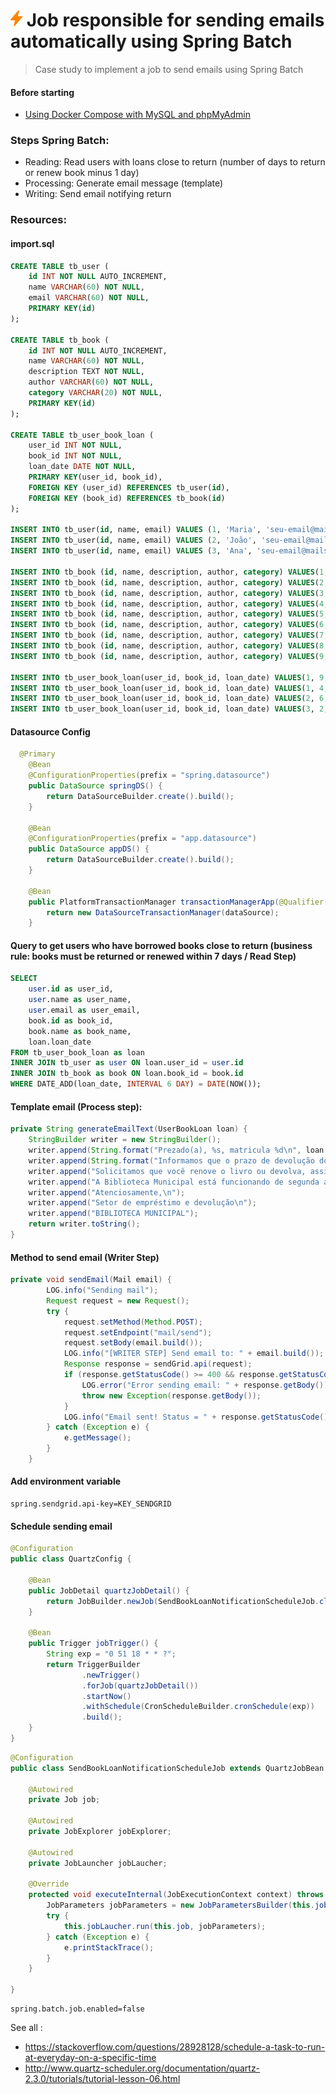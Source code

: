 # ![DevSuperior logo](https://raw.githubusercontent.com/devsuperior/bds-assets/main/ds/devsuperior-logo-small.png) Job responsible for sending emails automatically using Spring Batch
>  Case study to implement a job to send emails using Spring Batch

#### Before starting

- [Using Docker Compose with MySQL and phpMyAdmin](https://github.com/devsuperior/docker-compose-mysql)

### Steps Spring Batch:

- Reading: Read users with loans close to return (number of days to return or renew book minus 1 day)
- Processing: Generate email message (template)
- Writing: Send email notifying return

### Resources:

#### import.sql

```sql
CREATE TABLE tb_user (
	id INT NOT NULL AUTO_INCREMENT,
	name VARCHAR(60) NOT NULL,
	email VARCHAR(60) NOT NULL,
	PRIMARY KEY(id)
);

CREATE TABLE tb_book (
	id INT NOT NULL AUTO_INCREMENT,
	name VARCHAR(60) NOT NULL,
	description TEXT NOT NULL,
	author VARCHAR(60) NOT NULL,
	category VARCHAR(20) NOT NULL,
	PRIMARY KEY(id)
);

CREATE TABLE tb_user_book_loan (
	user_id INT NOT NULL,
	book_id INT NOT NULL,
	loan_date DATE NOT NULL,
	PRIMARY KEY(user_id, book_id),
	FOREIGN KEY (user_id) REFERENCES tb_user(id),
	FOREIGN KEY (book_id) REFERENCES tb_book(id)
);

INSERT INTO tb_user(id, name, email) VALUES (1, 'Maria', 'seu-email@mailslurp.com');
INSERT INTO tb_user(id, name, email) VALUES (2, 'João', 'seu-email@mailslurp.com');
INSERT INTO tb_user(id, name, email) VALUES (3, 'Ana', 'seu-email@mailslurp.com');

INSERT INTO tb_book (id, name, description, author, category) VALUES(1, 'Capitães de Areia', 'Lorem ipsum dolor sit amet. Est dicta voluptate sed pariatur laboriosam repellendus!', 'Jorge Amado', 'Romance');
INSERT INTO tb_book (id, name, description, author, category) VALUES(2, 'Dom Casmurro', 'Lorem ipsum dolor sit amet. Et praesentium nobis ut quaerat voluptate eum volup.', 'Machado de Assis', 'Romance');
INSERT INTO tb_book (id, name, description, author, category) VALUES(3, 'Quincas Borba', 'Eos doloribus impedit ut dolor sunt sit nostrum libero', 'Machado de Assis', 'Romance');
INSERT INTO tb_book (id, name, description, author, category) VALUES(4, 'Alguma poesia', 'Lorem ipsum dolor sit amet. Quo voluptates soluta sit.', 'Carlos Drummond de Andrade', 'Poesia');
INSERT INTO tb_book (id, name, description, author, category) VALUES(5, 'A hora da estrela', 'Et sunt quaerat vel provident dolores quo Quis', 'Clarisse Lispector', 'Poesia');
INSERT INTO tb_book (id, name, description, author, category) VALUES(6, 'Tudo sobre o amor', 'Lorem ipsum dolor sit amet. Ut corrupti ullam aut', 'Bell Hooks', 'Humanidade');
INSERT INTO tb_book (id, name, description, author, category) VALUES(7, 'Torto Arado', 'Id tempore quas et aperiam minima ut dolores', 'Itamar Vieira Junior', 'Romance');
INSERT INTO tb_book (id, name, description, author, category) VALUES(8, 'Os Miseráveis', 'Lorem ipsum dolor sit amet. Aut voluptates', 'Victor Hugo', 'Romance');
INSERT INTO tb_book (id, name, description, author, category) VALUES(9, 'Dom Quixote', 'Hic nobis dolor ut praesentium aspernatur', 'Miguel de Cervantes', 'Romance');

INSERT INTO tb_user_book_loan(user_id, book_id, loan_date) VALUES(1, 9, '2023-01-29');
INSERT INTO tb_user_book_loan(user_id, book_id, loan_date) VALUES(1, 4, '2023-01-31');
INSERT INTO tb_user_book_loan(user_id, book_id, loan_date) VALUES(2, 6, '2023-01-29');
INSERT INTO tb_user_book_loan(user_id, book_id, loan_date) VALUES(3, 2, '2023-01-31');
```

#### Datasource Config

```java
  @Primary
	@Bean
	@ConfigurationProperties(prefix = "spring.datasource")
	public DataSource springDS() {
		return DataSourceBuilder.create().build();
	}
	
	@Bean
	@ConfigurationProperties(prefix = "app.datasource")
	public DataSource appDS() {
		return DataSourceBuilder.create().build();
	}
	
	@Bean
	public PlatformTransactionManager transactionManagerApp(@Qualifier("appDS") DataSource dataSource) {
		return new DataSourceTransactionManager(dataSource);
	}
```

#### Query to get users who have borrowed books close to return (business rule: books must be returned or renewed within 7 days / Read Step)

```sql
SELECT
    user.id as user_id, 
    user.name as user_name, 
    user.email as user_email, 
    book.id as book_id, 
    book.name as book_name, 
    loan.loan_date 
FROM tb_user_book_loan as loan 
INNER JOIN tb_user as user ON loan.user_id = user.id 
INNER JOIN tb_book as book ON loan.book_id = book.id 
WHERE DATE_ADD(loan_date, INTERVAL 6 DAY) = DATE(NOW());
```

#### Template email (Process step):

```java
private String generateEmailText(UserBookLoan loan) {		
    StringBuilder writer = new StringBuilder();
    writer.append(String.format("Prezado(a), %s, matricula %d\n", loan.getUser().getName(), loan.getUser().getId()));
    writer.append(String.format("Informamos que o prazo de devolução do livro %s é amanhã (%s) \n", loan.getBook().getName(), GenerateBookReturnDate.getDate(loan.getLoan_date())));
    writer.append("Solicitamos que você renove o livro ou devolva, assim que possível.\n");
    writer.append("A Biblioteca Municipal está funcionando de segunda a sexta, das 9h às 17h.\n\n");
    writer.append("Atenciosamente,\n");
    writer.append("Setor de empréstimo e devolução\n");
    writer.append("BIBLIOTECA MUNICIPAL");
    return writer.toString();
}
```

#### Method to send email (Writer Step)

```java
private void sendEmail(Mail email) {
		LOG.info("Sending mail");
		Request request = new Request();		
		try {
			request.setMethod(Method.POST);
			request.setEndpoint("mail/send");
			request.setBody(email.build());
			LOG.info("[WRITER STEP] Send email to: " + email.build());
			Response response = sendGrid.api(request);
			if (response.getStatusCode() >= 400 && response.getStatusCode() <= 500) {
				LOG.error("Error sending email: " + response.getBody());
				throw new Exception(response.getBody());
			}			
			LOG.info("Email sent! Status = " + response.getStatusCode());
		} catch (Exception e) {
			e.getMessage();
		}
	}
```

#### Add environment variable
```
spring.sendgrid.api-key=KEY_SENDGRID
```

#### Schedule sending email

```java
@Configuration
public class QuartzConfig {

	@Bean
	public JobDetail quartzJobDetail() {
		return JobBuilder.newJob(SendBookLoanNotificationScheduleJob.class).storeDurably().build();
	}

	@Bean
	public Trigger jobTrigger() {
		String exp = "0 51 18 * * ?";
		return TriggerBuilder
				.newTrigger()
				.forJob(quartzJobDetail())
				.startNow()
				.withSchedule(CronScheduleBuilder.cronSchedule(exp))
				.build();
	}
}
```
```java
@Configuration
public class SendBookLoanNotificationScheduleJob extends QuartzJobBean {
	
	@Autowired
	private Job job;
	
	@Autowired
	private JobExplorer jobExplorer;
	
	@Autowired
	private JobLauncher jobLaucher;

	@Override
	protected void executeInternal(JobExecutionContext context) throws JobExecutionException {
		JobParameters jobParameters = new JobParametersBuilder(this.jobExplorer).getNextJobParameters(this.job).toJobParameters();
		try {
			this.jobLaucher.run(this.job, jobParameters);
		} catch (Exception e) {
			e.printStackTrace();
		}
	}
	
}
```
```
spring.batch.job.enabled=false
```

See all :
- https://stackoverflow.com/questions/28928128/schedule-a-task-to-run-at-everyday-on-a-specific-time
- http://www.quartz-scheduler.org/documentation/quartz-2.3.0/tutorials/tutorial-lesson-06.html
